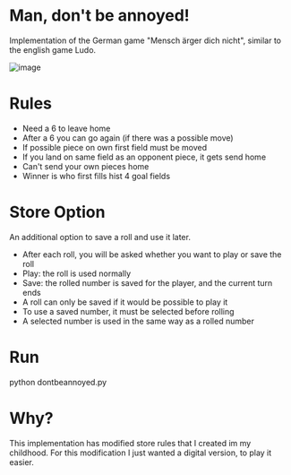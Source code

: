 # Man, don't be annoyed!

Implementation of the German game "Mensch ärger dich nicht", similar to the english game Ludo.

![image](https://github.com/user-attachments/assets/cd7fdd22-d5f3-46fc-be18-34d09236e07f)


# Rules
- Need a 6 to leave home
- After a 6 you can go again (if there was a possible move)
- If possible piece on own first field must be moved
- If you land on same field as an opponent piece, it gets send home
- Can't send your own pieces home
- Winner is who first fills hist 4 goal fields

# Store Option
An additional option to save a roll and use it later.

- After each roll, you will be asked whether you want to play or save the roll
- Play: the roll is used normally
- Save: the rolled number is saved for the player, and the current turn ends
- A roll can only be saved if it would be possible to play it
- To use a saved number, it must be selected before rolling
- A selected number is used in the same way as a rolled number

# Run
python dontbeannoyed.py

# Why?
This implementation has modified store rules that I created im my childhood.
For this modification I just wanted a digital version, to play it easier.
